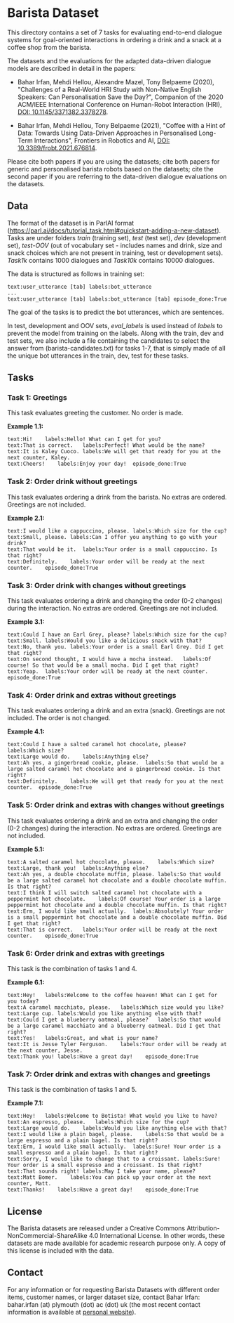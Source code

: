 # Barista Dataset

This directory contains a set of 7 tasks for evaluating end-to-end dialogue systems for goal-oriented interactions in ordering a drink and a snack at a coffee shop from the barista.

The datasets and the evaluations for the adapted data-driven dialogue models are described in detail in the papers:

 * Bahar Irfan, Mehdi Hellou, Alexandre Mazel, Tony Belpaeme (2020), "Challenges of a Real-World HRI Study with Non-Native English Speakers: Can Personalisation Save the Day?", Companion of the 2020 ACM/IEEE International Conference on Human-Robot Interaction (HRI), [DOI: 10.1145/3371382.3378278](https://dl.acm.org/doi/10.1145/3371382.3378278).

 * Bahar Irfan, Mehdi Hellou, Tony Belpaeme (2021), "Coffee with a Hint of Data: Towards Using Data-Driven Approaches in Personalised Long-Term Interactions", Frontiers in Robotics and AI, [DOI: 10.3389/frobt.2021.676814](https://www.frontiersin.org/article/10.3389/frobt.2021.676814).

Please cite both papers if you are using the datasets; cite both papers for generic and personalised barista robots based on the datasets; cite the second paper if you are referring to the data-driven dialogue evaluations on the datasets.

## Data

The format of the dataset is in ParlAI format (https://parl.ai/docs/tutorial_task.html#quickstart-adding-a-new-dataset). Tasks are under folders *train* (training set), *test* (test set), *dev* (development set), *test-OOV* (out of vocabulary set - includes names and drink, size and snack choices which are not present in training, test or development sets). *Task1k* contains 1000 dialogues and *Task10k* contains 10000 dialogues.

The data is structured as follows in training set:

```
text:user_utterance [tab] labels:bot_utterance
...
text:user_utterance [tab] labels:bot_utterance [tab] episode_done:True

```

The goal of the tasks is to predict the bot utterances, which are sentences.

In test, development and OOV sets, *eval_labels* is used instead of *labels* to prevent the model from training on the labels. Along with the train, dev and test sets, we also include a file containing the candidates to select the answer from (barista-candidates.txt) for tasks 1-7, that is simply made of all the unique bot utterances in the train, dev, test for these tasks.

## Tasks

### Task 1: Greetings

This task evaluates greeting the customer. No order is made.

**Example 1.1:**
```
text:Hi!	labels:Hello! What can I get for you?
text:That is correct.	labels:Perfect! What would be the name?
text:It is Kaley Cuoco.	labels:We will get that ready for you at the next counter, Kaley.
text:Cheers!	labels:Enjoy your day!  episode_done:True
```

### Task 2: Order drink without greetings

This task evaluates ordering a drink from the barista. No extras are ordered. Greetings are not included.

**Example 2.1:**
```
text:I would like a cappuccino, please. labels:Which size for the cup?
text:Small, please. labels:Can I offer you anything to go with your drink?
text:That would be it.	labels:Your order is a small cappuccino. Is that right?
text:Definitely.    labels:Your order will be ready at the next counter.    episode_done:True
```

### Task 3: Order drink with changes without greetings 

This task evaluates ordering a drink and changing the order (0-2 changes) during the interaction. No extras are ordered. Greetings are not included.

**Example 3.1:**
```
text:Could I have an Earl Grey, please?	labels:Which size for the cup?
text:Small.	labels:Would you like a delicious snack with that?
text:No, thank you.	labels:Your order is a small Earl Grey. Did I get that right?
text:On second thought, I would have a mocha instead.	labels:Of course! So that would be a small mocha. Did I get that right?
text:Yeap.	labels:Your order will be ready at the next counter.    episode_done:True
```

### Task 4: Order drink and extras without greetings

This task evaluates ordering a drink and an extra (snack). Greetings are not included. The order is not changed.

**Example 4.1:**
```
text:Could I have a salted caramel hot chocolate, please?	labels:Which size?
text:Large would do.	labels:Anything else?
text:Ah yes, a gingerbread cookie, please.	labels:So that would be a large salted caramel hot chocolate and a gingerbread cookie. Is that right?
text:Definitely.	labels:We will get that ready for you at the next counter.  episode_done:True
```

### Task 5: Order drink and extras with changes without greetings

This task evaluates ordering a drink and an extra and changing the order (0-2 changes) during the interaction. No extras are ordered. Greetings are not included.

**Example 5.1:**
```
text:A salted caramel hot chocolate, please.	labels:Which size?
text:Large, thank you!	labels:Anything else?
text:Ah yes, a double chocolate muffin, please.	labels:So that would be a large salted caramel hot chocolate and a double chocolate muffin. Is that right?
text:I think I will switch salted caramel hot chocolate with a peppermint hot chocolate.	labels:Of course! Your order is a large peppermint hot chocolate and a double chocolate muffin. Is that right?
text:Erm, I would like small actually.	labels:Absolutely! Your order is a small peppermint hot chocolate and a double chocolate muffin. Did I get that right?
text:That is correct.	labels:Your order will be ready at the next counter.    episode_done:True
```

### Task 6: Order drink and extras with greetings

This task is the combination of tasks 1 and 4.

**Example 6.1:**
```
text:Hey!	labels:Welcome to the coffee heaven! What can I get for you today?
text:A caramel macchiato, please.	labels:Which size would you like?
text:Large cup.	labels:Would you like anything else with that?
text:Could I get a blueberry oatmeal, please?	labels:So that would be a large caramel macchiato and a blueberry oatmeal. Did I get that right?
text:Yes!	labels:Great, and what is your name?
text:It is Jesse Tyler Ferguson.	labels:Your order will be ready at the next counter, Jesse.
text:Thank you! labels:Have a great day!    episode_done:True
```

### Task 7: Order drink and extras with changes and greetings

This task is the combination of tasks 1 and 5.

**Example 7.1:**
```
text:Hey!	labels:Welcome to Botista! What would you like to have?
text:An espresso, please.	labels:Which size for the cup?
text:Large would do.	labels:Would you like anything else with that?
text:I would like a plain bagel, please.	labels:So that would be a large espresso and a plain bagel. Is that right?
text:Erm, I would like small actually.	labels:Sure! Your order is a small espresso and a plain bagel. Is that right?
text:Sorry, I would like to change that to a croissant.	labels:Sure! Your order is a small espresso and a croissant. Is that right?
text:That sounds right!	labels:May I take your name, please?
text:Matt Bomer.	labels:You can pick up your order at the next counter, Matt.
text:Thanks!	labels:Have a great day!    episode_done:True
```

## License

The Barista datasets are released under a Creative Commons Attribution-NonCommercial-ShareAlike 4.0 International License. In other words, these datasets are made available for academic research purpose only. A copy of this license is included with the data.

## Contact

For any information or for requesting Barista Datasets with different order items, customer names, or larger dataset size, contact Bahar Irfan: bahar.irfan (at) plymouth (dot) ac (dot) uk (the most recent contact information is available at [personal website](https://www.baharirfan.com)).
